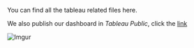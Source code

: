 You can find all the tableau related files here. 

We also publish our dashboard in *Tableau Public*, click the [link](https://public.tableau.com/profile/xiangke.chen#!/vizhome/YelpReviewAnalysis_15758570841320/final)


![Imgur](https://i.imgur.com/l05yGjl.png)

